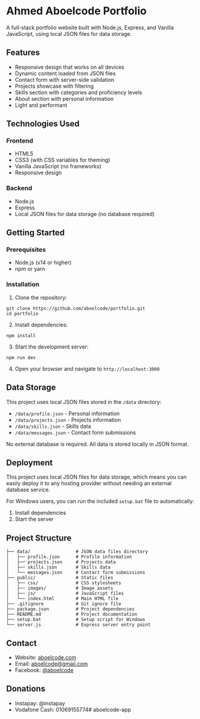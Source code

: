 # Ahmed Aboelcode Portfolio

A full-stack portfolio website built with Node.js, Express, and Vanilla JavaScript, using local JSON files for data storage.

## Features

- Responsive design that works on all devices
- Dynamic content loaded from JSON files
- Contact form with server-side validation
- Projects showcase with filtering
- Skills section with categories and proficiency levels
- About section with personal information
- Light and performant

## Technologies Used

### Frontend
- HTML5
- CSS3 (with CSS variables for theming)
- Vanilla JavaScript (no frameworks)
- Responsive design

### Backend
- Node.js
- Express
- Local JSON files for data storage (no database required)

## Getting Started

### Prerequisites

- Node.js (v14 or higher)
- npm or yarn

### Installation

1. Clone the repository:
```
git clone https://github.com/aboelcode/portfolio.git
cd portfolio
```

2. Install dependencies:
```
npm install
```

3. Start the development server:
```
npm run dev
```

4. Open your browser and navigate to `http://localhost:3000`

## Data Storage

This project uses local JSON files stored in the `/data` directory:

- `/data/profile.json` - Personal information
- `/data/projects.json` - Projects information 
- `/data/skills.json` - Skills data
- `/data/messages.json` - Contact form submissions

No external database is required. All data is stored locally in JSON format.

## Deployment

This project uses local JSON files for data storage, which means you can easily deploy it to any hosting provider without needing an external database service.

For Windows users, you can run the included `setup.bat` file to automatically:
1. Install dependencies
2. Start the server

## Project Structure

```
├── data/                 # JSON data files directory
│   ├── profile.json      # Profile information
│   ├── projects.json     # Projects data
│   ├── skills.json       # Skills data 
│   └── messages.json     # Contact form submissions
├── public/               # Static files
│   ├── css/              # CSS stylesheets
│   ├── images/           # Image assets
│   ├── js/               # JavaScript files
│   └── index.html        # Main HTML file
├── .gitignore            # Git ignore file
├── package.json          # Project dependencies
├── README.md             # Project documentation
├── setup.bat             # Setup script for Windows
└── server.js             # Express server entry point
```

## Contact

- Website: [aboelcode.com](https://aboelcode.com)
- Email: [aboelcode@gmail.com](mailto:aboelcode@gmail.com)
- Facebook: [@aboelcode](https://facebook.com/aboelcode)

## Donations

- Instapay: @instapay
- Vodafone Cash: 01069155774#   a b o e l c o d e - a p p  
 